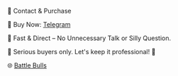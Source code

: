 💼 Contact & Purchase

🔹 Buy Now: [Telegram](https://t.me/meomundep)

🔹 Fast & Direct – No Unnecessary Talk or Silly Question.

📌 Serious buyers only. Let's keep it professional! 🚀

🌐 [Battle Bulls](https://t.me/battle_games_com_bot/start?startapp=frndId6713068747)
